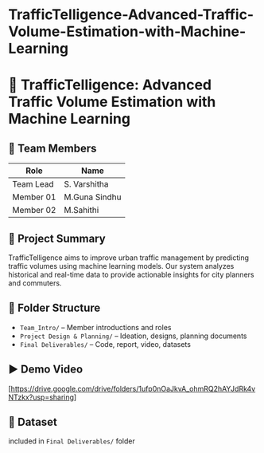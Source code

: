 # TrafficTelligence-Advanced-Traffic-Volume-Estimation-with-Machine-Learning
# 🚦 TrafficTelligence: Advanced Traffic Volume Estimation with Machine Learning

## 👥 Team Members

| Role        | Name             |
|-------------|------------------|
| Team Lead   | S. Varshitha     |
| Member 01   | M.Guna Sindhu    |
| Member 02   | M.Sahithi        |


## 🧠 Project Summary

TrafficTelligence aims to improve urban traffic management by predicting traffic volumes using machine learning models. Our system analyzes historical and real-time data to provide actionable insights for city planners and commuters.

## 📁 Folder Structure

- `Team_Intro/` – Member introductions and roles  
- `Project Design & Planning/` – Ideation, designs, planning documents  
- `Final Deliverables/` – Code, report, video, datasets  

## ▶️ Demo Video

[https://drive.google.com/drive/folders/1ufp0nOaJkvA_ohmRQ2hAYJdRk4vNTzkx?usp=sharing]

## 📂 Dataset

 included in `Final Deliverables/` folder
